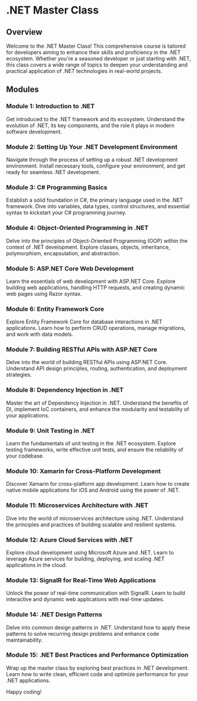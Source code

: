 # .NET Master Class

## Overview

Welcome to the .NET Master Class! This comprehensive course is tailored for developers aiming to enhance their skills and proficiency in the .NET ecosystem. Whether you're a seasoned developer or just starting with .NET, this class covers a wide range of topics to deepen your understanding and practical application of .NET technologies in real-world projects.

## Modules

### Module 1: Introduction to .NET

Get introduced to the .NET framework and its ecosystem. Understand the evolution of .NET, its key components, and the role it plays in modern software development.

### Module 2: Setting Up Your .NET Development Environment

Navigate through the process of setting up a robust .NET development environment. Install necessary tools, configure your environment, and get ready for seamless .NET development.

### Module 3: C# Programming Basics

Establish a solid foundation in C#, the primary language used in the .NET framework. Dive into variables, data types, control structures, and essential syntax to kickstart your C# programming journey.

### Module 4: Object-Oriented Programming in .NET

Delve into the principles of Object-Oriented Programming (OOP) within the context of .NET development. Explore classes, objects, inheritance, polymorphism, encapsulation, and abstraction.

### Module 5: ASP.NET Core Web Development

Learn the essentials of web development with ASP.NET Core. Explore building web applications, handling HTTP requests, and creating dynamic web pages using Razor syntax.

### Module 6: Entity Framework Core

Explore Entity Framework Core for database interactions in .NET applications. Learn how to perform CRUD operations, manage migrations, and work with data models.

### Module 7: Building RESTful APIs with ASP.NET Core

Delve into the world of building RESTful APIs using ASP.NET Core. Understand API design principles, routing, authentication, and deployment strategies.

### Module 8: Dependency Injection in .NET

Master the art of Dependency Injection in .NET. Understand the benefits of DI, implement IoC containers, and enhance the modularity and testability of your applications.

### Module 9: Unit Testing in .NET

Learn the fundamentals of unit testing in the .NET ecosystem. Explore testing frameworks, write effective unit tests, and ensure the reliability of your codebase.

### Module 10: Xamarin for Cross-Platform Development

Discover Xamarin for cross-platform app development. Learn how to create native mobile applications for iOS and Android using the power of .NET.

### Module 11: Microservices Architecture with .NET

Dive into the world of microservices architecture using .NET. Understand the principles and practices of building scalable and resilient systems.

### Module 12: Azure Cloud Services with .NET

Explore cloud development using Microsoft Azure and .NET. Learn to leverage Azure services for building, deploying, and scaling .NET applications in the cloud.

### Module 13: SignalR for Real-Time Web Applications

Unlock the power of real-time communication with SignalR. Learn to build interactive and dynamic web applications with real-time updates.

### Module 14: .NET Design Patterns

Delve into common design patterns in .NET. Understand how to apply these patterns to solve recurring design problems and enhance code maintainability.

### Module 15: .NET Best Practices and Performance Optimization

Wrap up the master class by exploring best practices in .NET development. Learn how to write clean, efficient code and optimize performance for your .NET applications.

Happy coding!
